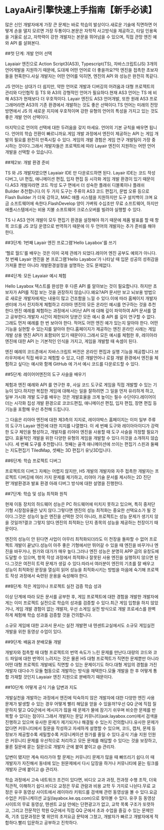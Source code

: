 # LayaAir引擎快速上手指南【新手必读】



많은 신인 개발자에게 가장 큰 문제는 바로 학습의 발상이다.새로운 기술에 직면하면 어떻게 손을 댈지 모르면 가장 두통이다.본문은 자학적 사고방식을 제공하고, 타일 인용옥을 거울로 삼고, 자학력이 강한 개발자는 본문을 뛰어넘을 수 있으며, 직접 관망 엔진 예와 API 를 살펴본다.



 



##첫 단계: 개발 언어 선택

Layaiair 엔진으로 Action Script3(AS3), Typescript(TS), 자바스크립트(JS) 3개의 언어개발을 지원하기 때문에, 도대체 어떤 언어로 더 좋을까요?막 엔진을 접촉한 초보자들을 현혹한다.사실 개발자는 어떤 언어를 익히면, 엔진의 API 와 성능은 완전히 똑같다.

JS 언어는 상대가 더 쉽지만, 약한 언어로 개발과 디버깅의 어려움과 대형 프로젝트의 관리와 다인협작 등 TS 와 A3의 강형적인 언어가 필요하다.현재 AS3 언어는 TS 에 비해 AS3가 현재보다 더 우호적이다. Layair 엔진도 AS3 언어개발, 또한 원래 AS3 프로그래머라면 AS3의 기존 환경에서 개발하는 것도 좋은 선택이다.TS 언어는 미래의 전망 방면에서 JS 의 새로운 지지에 우호적이며 강한 유형의 언어의 특성을 가지고 있는 것도 좋은 개발 언어 선택이다.

마지막으로 언어의 선택에 대한 두려움을 갖지 마세요. 언어의 기본 규칙을 배우면 됩니다. 언어의 학습 전환이 빠르니까요.게임 개발 과정에서 엔진이 제공하는 API 는 게임 개발의 필요를 완전히 만족시킬 수 있다. 게임의 개발 경험은 게임 연구 개발팀이 가장 중시하는 것이다.그래서 개발자들은 프로젝트에 따라 Layair 엔진이 지원하는 어떤 언어개발을 선택할 수 있습니다.



 

 



##제2보: 개발 환경 준비

TS 와 JS 개발자였으면 Layaiair IDE 만 다운로드하면 된다. Layair IDE는 코드 작성 디버그, UI 편집, 애니메이션 편집, 입자 편집 등 시각화 게임 개발 환경이 있기 때문이다.AS3 개발자라면 코드 작성 도구 면에서 더 성숙한 플래쉬 디블록이나 플래쉬 Builder 추천합니다.이 두 가지 도구는 주류의 AS3 코드 편집기, 문법 오류 등으로 Flash Builder 가 더욱 강하고, MAC 애플 시스템을 지원하지만 도구 설치백이 크며 요금 소프트웨어에 속한다.FlashDevelop 양이 가벼워 수십조만 무료 소프트웨어, 하지만 애플시스템에서는 비용 지불 소프트웨어 크로스오버를 빌려야 실행할 수 있다.

TS 나 AS3 언어 개발이 모두 편집기 환경을 설정해야 하기 때문에 제품 발표를 할 때 항목 코드를 JS 코딩 운영으로 번역하기 때문에 이 두 언어의 개발자는 추가 준비를 해야 한다.





##3단계: 1번째 Layair 엔진 프로그램'Hello Layabox'를 쓰기

‘헬로 월드’를 배우는 것은 이미 국제 관례가 되었다.레이어 엔진 공부도 예외가 아니다.첫 번째 Layair 엔진을 본 프로그램'Hello Layabox'가 나타날 때 입문 성공의 성취감을 가져올 뿐만 아니라 개발환경설정을 설명하는 것도 문제없다.







 



##4단계: 모든 Layaiair 예시 체험

Hello Layabox 텍스트를 완성한 후 다른 API 를 알아보는 것이 필요합니다. 하지만 초보자가 API를 직접 보는 것을 권장하지 않습니다.왜요?API 문서만 보고 뇌보용 방법으로 새로운 개발자에게는 내용이 많고 건조함을 느낄 수 있다.이에 따라 홈페이지 개발자 센터에 가서 진지하게 체험하고 리야아 엔진의 모든 온라인 예시를 연구하는 것을 추천한다.엔진 예례를 체험하는 과정에서 나타난 API 에 대해 깊이 파악하여 API 문서를 열고 공부한다.개발자 시간이 제한되어 당분간 모든 예시 중 API 를 깊이 연구할 수 없다. 그래도 먼저 예례를 한 번 보아야 한다. 적어도 어떤 엔진 예가 있는지 알아야 한다. 어떤 기능을 실현할 수 있는지를 알아야 한다.홈페이지가 제공하는 엔진 온라인 사례는 게임 개발 상용 엔진 API가 포함되어 있기 때문이다.그래서 모든 예시를 체험한 후, 레이아라 엔진에 대한 API 는 기본적인 인식을 가지고, 게임을 개발할 때 속셈이 된다.

엔진 예례의 코드존에서 자바스크립트 버전은 온라인 편집과 실행 기능을 제공합니다.브라우저에서 직접 배우고 체험할 수 있고, 다른 개발언어나 로컬 개발 환경에서 엔진을 체험하고 싶다는 예시와 함께 GitHub 에 가서 예시 코드를 다운로드할 수 있다.



 







##5단계: 레이어어엔진의 도구 사슬을 배우기

체험과 엔진 예례와 API 를 연구한 후, 사실 코드 도구로 게임을 직접 개발할 수 있는 기능이 있다.하지만 복잡한 게임에 대해서는 일을 잘하려면 그 일을 먼저 유리하게 하고, 일부 가시화 개발 도구를 배우는 것은 개발효율을 크게 높이는 필수 수단이다.레이어이더는 시각화 집성 개발 환경으로 코코드편집, 애니메이션 편집, 입자 편집, 장면 편집 등 기능을 포함해 우선 추천해 드립니다.

그 다음은 리야아 엔진에 대한 제3측의 지지로, 레이야박스 홈페이지는 이미 일부 주류의 도구가 Layair 엔진에 대한 지지를 나열했다. 이 세 번째 도구와 레이아아이디가 강력한 도구 체인을 형성하고, 개발자를 리야아 엔진을 사용할 때 도구 사슬을 걱정할 필요가 없다. 효율적인 개발을 위한 다양한 유형의 게임을 개발할 수 있다.이것을 소개하지 않습니다. 세 번째 도구를 추천합니다. 첫째는 골격 애니메이션에 쓰이는 편집기 스핀과 둘째는 지도편집기 TiledMap, 셋째는 3D 편집기 유닛3D입니다.



 







##6단계: 학습 프로젝트 디버그

프로젝트의 디버그 자체는 어렵지 않지만, H5 개발의 개발자와 자주 접촉한 개발자는 프로젝트 디버깅에 여러 가지 문제를 제기하고, 리야아 기술 문서를 제시하는 2D 진단편'개발환경과 발표 환경 아래 디버그 방식에 대한 설명을 진행한다.



 







##7단계: 학습 및 성능 최적화 원칙

현재 이동 장치의 하드웨어 성능은 PC 하드웨어에 미치지 못하고 있으며, 특히 중저단기형 시장점유율은 낮지 않다.그렇다면 엔진의 성능 최적화는 중요한 선택요소가 될 것이다.그것은 성능이 높은 엔진을 선택한 것이 아니라, 프로젝트는 성능 문제가 생기지 않을 것일까?결코 그렇지 않다.엔진의 최적화는 단지 종목의 성능을 제공하는 천장이기 때문이다.

엔진의 성능이 안 된다면 사업이 아무리 최적화되더라도 이 천장을 돌파할 수 없어 프로젝트 개발이 끝났다.성능이 아주 좋은 기형에서만 뛰어갈 수 있을 때 엔진을 바꾸거나 엔진을 바꾸거나, 원가와 대가가 매우 높다.그러나 엔진 성능은 분명히 APP 급의 유창도에 도달할 수 있으며, 항목 작성 과정에서 최적화나 잘못된 사용 엔진을 실행하지 않으면 된다.그것은 여전히 트럭 문제가 생길 수 있다.따라서 여러분이 엔진의 기초를 잘 배우고 성능이 최적화된 문장을 열심히 읽어 성능을 최적화시키는 방법을 마음에 숙기해 프로젝트 작성 과정에서 숙련된 운용을 숙성해야 한다.







 

 



##8단계: 작은 게임이나 프로젝트 실전 검증 학습 성과

이상 단계에 따라 모든 문서를 공부한 후, 게임 프로젝트에 대한 경험을 개발한 개발자에게는 이미 프로젝트 실전으로 학습의 성과를 검증할 수 있다.최근 게임 입항을 하지 않았거나, 게임 개발 경험이 없는 개발자, 우선 소게임 실전 방식으로 개발 프로세스를 완벽하게 체험해 학습 성과를 검증할 것을 건의합니다.

소규모 게임에 대한 교과서 문서는 실전 개발편 내 텐센트교실에서도 소규모 게임실전 개발을 위한 동영상 수업이 있다.





##9단계: 배움과 분배모듈 개발

개발자와 접촉할 때 대형 프로젝트의 번역 속도가 느린 문제를 만난다.대량의 코드와 코드 파일에 대한 번역이 느려지는 것은 물론 H5 대형 프로젝트가 직면한 문제뿐만 아니라 어떤 대형 프로젝트 개발에도 직면할 수 있는 문제이기도 하다.대형 게임의 경험을 가진 개발자 대다수가 모듈 협동으로 개발하는 방식을 채택한다.모듈 개발을 한 후 어떻게 통합 가재할 것인지 Layaiair 엔진 지원으로 분배하기 때문이다.







 







##10단계: 어떻게 공식 기술 답변과 지도

개발실천을 개발하는 과정에서 엔진에 익숙하지 않은 개발자에 대한 다양한 엔진 사용 문제가 발생할 수 있는 경우 어떻게 빨리 해답을 얻을 수 있을까?우선 QQ 군에 직접 질문하지 말고 QQ군에서 메시지가 많을 때 문제가 물에 잠기기 쉬우며 비슷한 문제를 반복할 수 있다는 점이다.그래서 개발자는 문답 커뮤니티(ask.layabox.com)에서 검색을 진행하고 있으며 유사한 문제가 제기되거나 해결될 수 있는지 건의합니다.유사한 문제가 없다면 커뮤니티에서 질문을 작성하고 자세하게 설명할 수 있으며, 코드, 캡처, 문제 등 정보가 제공할수록 세밀할수록 커뮤니케이션 원가를 줄일 수 있다.공식 기술 지원 인원은 커뮤니티 문제를 우선적으로 처리하고 모든 문제를 해답할 수 있다는 것을 보장하고, 물론 질문에 묻는 질문으로 개발자 군에 붙여 붙이고 @ 관리자.

답변이 됐지만 계속 따라가야 할 문제는 커뮤니티 문제가 많을 때 빠뜨리기 쉽다.이 때 개발자가 자진해서 동네에 있는 원문제에서 다시 답장을 하거나 커뮤니티에 묻는 링크를 개발자 군에 붙이고 @ 관리자.

학습 과정에서 고속 네트워크 조건이 있다면, 비디오 교과 과정, 전과정 수행 조작, 더욱 직관적, 이해하기 쉽다.비디오 교정은 무료 관람과 비용 교학 두 가지로 나뉜다.무료 교정은 유쿠 동영상 사이트에서 레이아라 키워드를 검색해 관련 동영상을 볼 수 있다.요금 수업은 커뮤니케이션 교실(layabox.ke.qq.com)으로 찾아볼 수 있다. 유쿠 등 동영상 사이트의 무료 동영상, 텐센트 교실 안에는 단편광고가 없고, 교학 목록 구조가 또렷하고, 그리고 전문적인 학원 Q군에서 직접 QQ 군에서 초과 수업을 즐길 수 있는 문제인 즉, 기초 입문과정은 몇 위안의 초저요금 문턱에 그쳤고, 개발자가 빠르고 개발자에게 적합하다.빨리 입문하고 공부하고 진학하다.